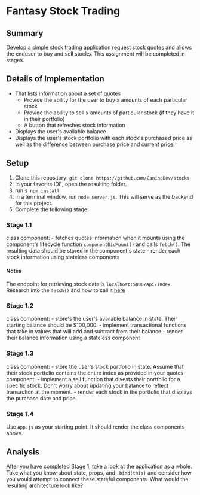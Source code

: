 # Fantasy Stock Trading

## Summary

Develop a simple stock trading application request stock quotes and allows the enduser to buy and sell stocks. This assignment will be completed in stages.

## Details of Implementation

- That lists information about a set of quotes
    - Provide the ability for the user to buy x amounts of each particular stock
    - Provide the ability to sell x amounts of particular stock (if they have it in their portfolio)
    - A button that refreshes stock information
- Displays the user's available balance
- Displays the user's stock portfolio with each stock's purchased price as well as the difference between purchase price and current price.

## Setup

1. Clone this repository: `git clone https://github.com/CaninoDev/stocks`
2. In your favorite IDE, open the resulting folder.
3. run `$ npm install`
3. In a terminal window, run `node server,js`. This will serve as the backend for this project.
4. Complete the following stage:

### Stage 1.1

class component: 
    - fetches quotes information when it mounts using the component's lifecycle function `componentDidMount()` and calls `fetch()`. The resulting data should be stored in the component's state
    - render each stock information using stateless components

#### Notes
The endpoint for retrieving stock data is `localhost:5000/api/index`. Research into the `fetch()` and how to call it [here](https://developer.mozilla.org/en-US/docs/Web/API/Fetch_API)

### Stage 1.2

class component:
    - store's the user's available balance in state. Their starting balance should be $100,000.
    - implement transactional functions that take in values that will add and subtract from their balance
    - render their balance information using a stateless component

### Stage 1.3

class component:
    - store the user's stock portfolio in state. Assume that their stock portfolio contains the entire index as provided in your quotes component.
    - implement a sell function that divests their portfolio for a specific stock. Don't worry about updating your balance to reflect transaction at the moment.
    - render each stock in the portfolio that displays the purchase date and price.

### Stage 1.4

Use `App.js` as your starting point. It should render the class components above.

## Analysis
After you have completed Stage 1, take a look at the application as a whole. Take what you know about state, props, and `.bind(this)` and consider how you would attempt to connect these stateful components. What would the resulting architecture look like? 
